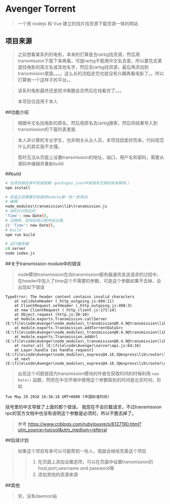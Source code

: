 # Avenger Torrent

> 一个用 nodejs 和 Vue 建立的找片找资源下载资源一体的网站 


## 项目来源

> 之前想看某系列的电影，本来的打算是去rarbg找资源，然后用transmission下载下来再看。可是rarbg不能用中文名去查，所以要先去某度找电影的英文名或其他名字，然后去rarbg找资源，最后再添加到transmission里面。。。。这么长的流程走完也就没有兴趣再看电影了。。所以打算做一个这样子的平台。。

> 该系列电影最终还是怒冲某酷会员然后在线看完了。。。

> 本项目仅适用于本人


##功能介绍

> 根据中文名找电影的原名，然后用原名去rarbg搜索，然后将结果导入到transmission的下载列表里面

> 本人非计算机专业学生，也非相关从业人员，本项目因爱好而来。代码规范什么的其实我不太懂。

>暂时无法从页面上设置transmission的地址，端口，用户名和密码，需要从源码中编辑并重新build


##build

``` bash
# 在项目根目录中安装依赖（packages.json中有很多无用的尚未移除。）
npm install

# 安装之后需要对安装的module做一些一些改动
# 编辑
node_modules\transmission\lib\transmission.js
# 将435行附近的
'Time': new Date(),
# 注释掉，否则后续过程中会出错。
// 'Time': new Date(),
# build
npm run build

# 运行服务器
cd server
node index.js
```


##关于transmission module中的错误

>node模块transmission在向transmission服务器通讯发送请求的过程中，在header中加入了time这个不需要的参数，可是这个参数如果不去掉，会出现如下错误
```$xslt
TypeError: The header content contains invalid characters
    at validateHeader (_http_outgoing.js:494:11)
    at ClientRequest.setHeader (_http_outgoing.js:498:3)
    at new ClientRequest (_http_client.js:173:14)
    at Object.request (http.js:38:10)
    at module.exports.Transmission.callServer (E:\file\code\Avenger\node_modules\_transmission@0.4.9@transmission\lib\transmission.js:488:41)
    at module.exports.Transmission.addTorrentDataSrc (E:\file\code\Avenger\node_modules\_transmission@0.4.9@transmission\lib\transmission.js:100:10)
    at module.exports.Transmission.addUrl (E:\file\code\Avenger\node_modules\_transmission@0.4.9@transmission\lib\transmission.js:84:10)
    at router.all (E:\file\code\Avenger\server\api.js:64:16)
    at Layer.handle [as handle_request] (E:\file\code\Avenger\node_modules\_express@4.16.3@express\lib\router\layer.js:95:5)
    at next (E:\file\code\Avenger\node_modules\_express@4.16.3@express\lib\router\route.js:137:13)
```
> 出现这个问题是因为transmission模块的作者在获取时间的时候利用
```new Date()``` 函数，然而在中文环境中使用这个参数取到的时间是北京时间，形如
```
Tue May 29 2018 16:36:18 GMT+0800 (中国标准时间)
```
括号里的中文导致了上面的那个错误。 我现在不会拦截请求，不过transmission rpc的官方文档中也没有说明这个参数是必须的，所以干脆去掉了。
>参考 https://www.cnblogs.com/rubylouvre/p/6127190.html?utm_source=tuicool&utm_medium=referral

##后续计划

> 如果这个项目有幸可以可能帮到一些人，我就会继续完善这个项目

>>1. 在页面上添加设置选项，可以在页面中设置transmission的host,port,uesrname and password等
>>2. 添加其他的资源来源

##其他

> 穷，没有daemon站

